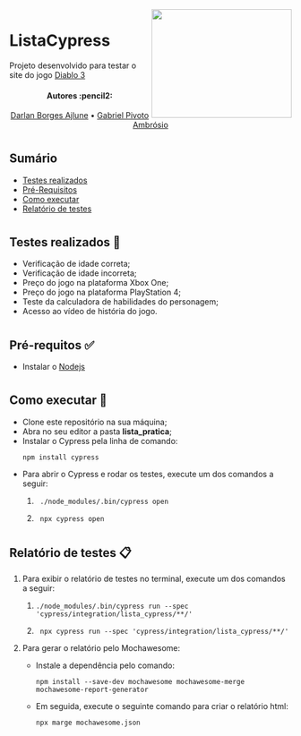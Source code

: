 <img align="right" width="250" height="194" src="https://www.seekpng.com/png/full/140-1404364_diablo-3-logo-png.png">

# ListaCypress
Projeto desenvolvido para testar o site do jogo [Diablo 3](https://us.diablo3.com/pt-br/)

<h4 align="center"> 
	Autores :pencil2:
</h4>

<p align="center">
 <a href="https://github.com/DarlanAjlune">Darlan Borges Ajlune</a> •
 <a href="https://github.com/GabrielPivoto">Gabriel Pivoto Ambrósio</a> 
</p>

#

## Sumário
* [Testes realizados](#Testes-realizados)
* [Pré-Requisitos](#Pré-requisitos)
* [Como executar](#Como-executar)
* [Relatório de testes](#Relatórios)

#

## Testes realizados :pencil: <a name="Testes-realizados"></a> 
* Verificação de idade correta;
* Verificação de idade incorreta;
* Preço do jogo na plataforma Xbox One;
* Preço do jogo na plataforma PlayStation 4;
* Teste da calculadora de habilidades do personagem;
* Acesso ao vídeo de história do jogo.

#

## Pré-requitos :white_check_mark: <a name="Pré-requisitos"></a>
* Instalar o [Nodejs](https://nodejs.org/en/)

#

## Como executar :rocket: <a name="Como-executar"></a>
* Clone este repositório na sua máquina;
* Abra no seu editor a pasta **lista_pratica**;
* Instalar o Cypress pela linha de comando:
	```
	npm install cypress
	```
* Para abrir o Cypress e rodar os testes, execute um dos comandos a seguir:
	1. ```
		./node_modules/.bin/cypress open
		```
	2. ```
		npx cypress open
		```
#

## Relatório de testes :clipboard: <a name="Relatórios"></a>
1. Para exibir o relatório de testes no terminal, execute um dos comandos a seguir:
	1.  ```
		./node_modules/.bin/cypress run --spec 'cypress/integration/lista_cypress/**/'
		```
	2. ```
		npx cypress run --spec 'cypress/integration/lista_cypress/**/'
		```

2. Para gerar o relatório pelo Mochawesome:
	* Instale a dependência pelo comando:
		```
		npm install --save-dev mochawesome mochawesome-merge mochawesome-report-generator
		```
	* Em seguida, execute o seguinte comando para criar o relatório html:
		```
		npx marge mochawesome.json
		```
#
